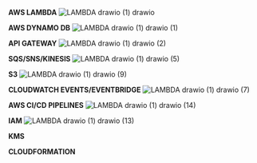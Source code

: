 **AWS LAMBDA**
![LAMBDA drawio (1) drawio](https://github.com/souravs17031999/CDA-AWS-DVA-C02/assets/33771969/ce4009c6-b830-4974-a727-48348f3ea035)  

**AWS DYNAMO DB**
![LAMBDA drawio (1) drawio (1)](https://github.com/souravs17031999/CDA-AWS-DVA-C02/assets/33771969/069b8e21-cd79-45fa-ad20-a21c6588f516)

**API GATEWAY**
![LAMBDA drawio (1) drawio (2)](https://github.com/souravs17031999/CDA-AWS-DVA-C02/assets/33771969/f2a95015-4beb-4f64-b358-40a057d606f6)

**SQS/SNS/KINESIS**
![LAMBDA drawio (1) drawio (5)](https://github.com/souravs17031999/CDA-AWS-DVA-C02/assets/33771969/07b7fe5f-206b-4ef8-96ac-b39f369ea451)

**S3**
![LAMBDA drawio (1) drawio (9)](https://github.com/souravs17031999/CDA-AWS-DVA-C02/assets/33771969/c78495b5-eb7b-4677-a98d-c308ea86dccb)

**CLOUDWATCH EVENTS/EVENTBRIDGE**
![LAMBDA drawio (1) drawio (7)](https://github.com/souravs17031999/CDA-AWS-DVA-C02/assets/33771969/a0ae30cc-1def-4470-a54a-29c86ea36490)

**AWS CI/CD PIPELINES**
![LAMBDA drawio (1) drawio (14)](https://github.com/souravs17031999/CDA-AWS-DVA-C02/assets/33771969/76fcd54b-13bf-474c-aba2-65b7b29018a1)

**IAM**
![LAMBDA drawio (1) drawio (13)](https://github.com/souravs17031999/CDA-AWS-DVA-C02/assets/33771969/8877f82b-689c-46f4-b771-3e7e9d55b1b4)

**KMS**

**CLOUDFORMATION**
